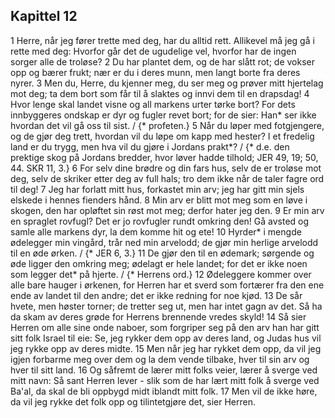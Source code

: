 ## Kapittel 12

1 Herre, når jeg fører trette med deg, har du alltid rett. Allikevel må jeg gå i rette med deg: Hvorfor går det de ugudelige vel, hvorfor har de ingen sorger alle de troløse?
2 Du har plantet dem, og de har slått rot; de vokser opp og bærer frukt; nær er du i deres munn, men langt borte fra deres nyrer.
3 Men du, Herre, du kjenner meg, du ser meg og prøver mitt hjertelag mot deg; ta dem bort som får til å slaktes og innvi dem til en drapsdag!
4 Hvor lenge skal landet visne og all markens urter tørke bort? For dets innbyggeres ondskap er dyr og fugler revet bort; for de sier: Han* ser ikke hvordan det vil gå oss til sist. / {* profeten.}
5 Når du løper med fotgjengere, og de gjør deg trett, hvordan vil du løpe om kapp med hester? I et fredelig land er du trygg, men hva vil du gjøre i Jordans prakt*? / {* d.e. den prektige skog på Jordans bredder, hvor løver hadde tilhold; JER 49, 19; 50, 44. SKR 11, 3.}
6 For selv dine brødre og din fars hus, selv de er troløse mot deg, selv de skriker etter deg av full hals; tro dem ikke når de taler fagre ord til deg!
7 Jeg har forlatt mitt hus, forkastet min arv; jeg har gitt min sjels elskede i hennes fienders hånd.
8 Min arv er blitt mot meg som en løve i skogen, den har opløftet sin røst mot meg; derfor hater jeg den.
9 Er min arv en spraglet rovfugl? Det er jo rovfugler rundt omkring den! Gå avsted og samle alle markens dyr, la dem komme hit og ete!
10 Hyrder* i mengde ødelegger min vingård, trår ned min arvelodd; de gjør min herlige arvelodd til en øde ørken. / {* JER 6, 3.}
11 De gjør den til en ødemark; sørgende og øde ligger den omkring meg; ødelagt er hele landet; for det er ikke noen som legger det* på hjerte. / {* Herrens ord.}
12 Ødeleggere kommer over alle bare hauger i ørkenen, for Herren har et sverd som fortærer fra den ene ende av landet til den andre; det er ikke redning for noe kjød.
13 De sår hvete, men høster torner; de tretter seg ut, men har intet gagn av det. Så ha da skam av deres grøde for Herrens brennende vredes skyld!
14 Så sier Herren om alle sine onde naboer, som forgriper seg på den arv han har gitt sitt folk Israel til eie: Se, jeg rykker dem opp av deres land, og Judas hus vil jeg rykke opp av deres midte.
15 Men når jeg har rykket dem opp, da vil jeg igjen forbarme meg over dem og la dem vende tilbake, hver til sin arv og hver til sitt land.
16 Og såfremt de lærer mitt folks veier, lærer å sverge ved mitt navn: Så sant Herren lever - slik som de har lært mitt folk å sverge ved Ba'al, da skal de bli oppbygd midt iblandt mitt folk.
17 Men vil de ikke høre, da vil jeg rykke det folk opp og tilintetgjøre det, sier Herren.
